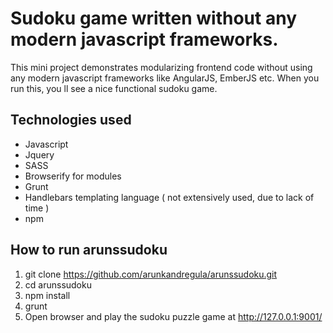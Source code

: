 # Sudoku game written without any modern javascript frameworks.
This mini project demonstrates modularizing frontend code without using any modern javascript frameworks like AngularJS, EmberJS etc.
When you run this, you ll see a nice functional sudoku game.

## Technologies used

- Javascript
- Jquery
- SASS
- Browserify for modules
- Grunt
- Handlebars templating language ( not extensively used, due to lack of time )
- npm


## How to run arunssudoku

1. git clone https://github.com/arunkandregula/arunssudoku.git
2. cd arunssudoku
2. npm install
3. grunt
4. Open browser and play the sudoku puzzle game at http://127.0.0.1:9001/

